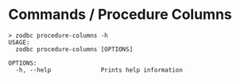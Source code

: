 # Commands / Procedure Columns

```console
> zodbc procedure-columns -h
USAGE:
  zodbc procedure-columns [OPTIONS]

OPTIONS:
  -h, --help              Prints help information
```
